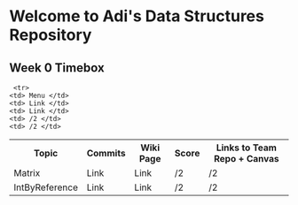 # Welcome to Adi's Data Structures Repository 
## Week 0 Timebox 

<table>
  <tr>
    <th> Topic  </th>
    <th> Commits </th>
    <th> Wiki Page </th>
    <th> Score </th>
    <th> Links to Team Repo + Canvas </th>
  </tr>
  
   <tr>
    <td> Matrix </td>
    <td> Link </td>
    <td> Link </td>
    <td> /2 </td>
    <td> /2 </td>
  </tr>
  
     <tr>
    <td> Menu </td>
    <td> Link </td>
    <td> Link </td>
    <td> /2 </td>
    <td> /2 </td>
  </tr>
  
   <tr>
    <td> IntByReference </td>
    <td> Link </td>
    <td> Link </td>
    <td> /2 </td>
    <td> /2 </td>
  </tr>
  
  
</table>


